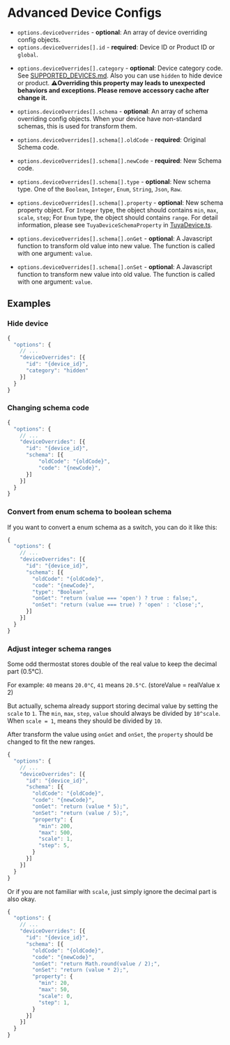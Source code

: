 # Advanced Device Configs

- `options.deviceOverrides` - **optional**: An array of device overriding config objects.
- `options.deviceOverrides[].id` - **required**: Device ID or Product ID or `global`.
<!--
- `options.deviceOverrides[].accessoryCategory` - **optional**: Accessory Category ID. Overriding this property can change accessory's icon. See: [Homebridge Plugin Documentation > Categories](https://developers.homebridge.io/#/categories)
-->
- `options.deviceOverrides[].category` - **optional**: Device category code. See [SUPPORTED_DEVICES.md](./SUPPORTED_DEVICES.md). Also you can use `hidden` to hide device or product. **⚠️Overriding this property may leads to unexpected behaviors and exceptions. Please remove accessory cache after change it.**

- `options.deviceOverrides[].schema` - **optional**: An array of schema overriding config objects. When your device have non-standard schemas, this is used for transform them.
- `options.deviceOverrides[].schema[].oldCode` - **required**: Original Schema code.
- `options.deviceOverrides[].schema[].newCode` - **required**: New Schema code.
- `options.deviceOverrides[].schema[].type` - **optional**: New schema type. One of the `Boolean`, `Integer`, `Enum`, `String`, `Json`, `Raw`.
- `options.deviceOverrides[].schema[].property` - **optional**: New schema property object. For `Integer` type, the object should contains `min`, `max`, `scale`, `step`; For `Enum` type, the object should contains `range`. For detail information, please see `TuyaDeviceSchemaProperty` in [TuyaDevice.ts](./src/device/TuyaDevice.ts).
- `options.deviceOverrides[].schema[].onGet` - **optional**: A Javascript function to transform old value into new value. The function is called with one argument: `value`.
- `options.deviceOverrides[].schema[].onSet` - **optional**: A Javascript function to transform new value into old value. The function is called with one argument: `value`.

## Examples

### Hide device

```js
{
  "options": {
    // ...
    "deviceOverrides": [{
      "id": "{device_id}",
      "category": "hidden"
    }]
  }
}
```

### Changing schema code

```js
{
  "options": {
    // ...
    "deviceOverrides": [{
      "id": "{device_id}",
      "schema": [{
          "oldCode": "{oldCode}",
          "code": "{newCode}",
      }]
    }]
  }
}
```

### Convert from enum schema to boolean schema

If you want to convert a enum schema as a switch, you can do it like this:

```js
{
  "options": {
    // ...
    "deviceOverrides": [{
      "id": "{device_id}",
      "schema": [{
        "oldCode": "{oldCode}",
        "code": "{newCode}",
        "type": "Boolean",
        "onGet": "return (value === 'open') ? true : false;",
        "onSet": "return (value === true) ? 'open' : 'close';",
      }]
    }]
  }
}
```

### Adjust integer schema ranges

Some odd thermostat stores double of the real value to keep the decimal part (0.5°C).

For example: `40` means `20.0°C`, `41` means `20.5°C`. (storeValue = realValue x 2)

But actually, schema already support storing decimal value by setting the `scale` to `1`. The `min`, `max`, `step`, `value` should always be divided by `10^scale`. When `scale = 1`, means they should be divided by `10`.

After transform the value using `onGet` and `onSet`, the `property` should be changed to fit the new ranges.

```js
{
  "options": {
    // ...
    "deviceOverrides": [{
      "id": "{device_id}",
      "schema": [{
        "oldCode": "{oldCode}",
        "code": "{newCode}",
        "onGet": "return (value * 5);",
        "onSet": "return (value / 5);",
        "property": {
          "min": 200,
          "max": 500,
          "scale": 1,
          "step": 5,
        }
      }]
    }]
  }
}
```

Or if you are not familiar with `scale`, just simply ignore the decimal part is also okay.

```js
{
  "options": {
    // ...
    "deviceOverrides": [{
      "id": "{device_id}",
      "schema": [{
        "oldCode": "{oldCode}",
        "code": "{newCode}",
        "onGet": "return Math.round(value / 2);",
        "onSet": "return (value * 2);",
        "property": {
          "min": 20,
          "max": 50,
          "scale": 0,
          "step": 1,
        }
      }]
    }]
  }
}
```
